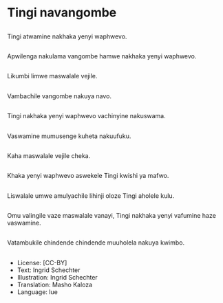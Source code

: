 # Tingi navangombe

##
Tingi atwamine nakhaka yenyi waphwevo.

##
Apwilenga nakulama vangombe hamwe nakhaka yenyi waphwevo.

##
Likumbi limwe maswalale vejile.

##
Vambachile vangombe nakuya navo.

##
Tingi nakhaka yenyi waphwevo vachinyine nakuswama.

##
Vaswamine mumusenge kuheta nakuufuku.

##
Kaha maswalale vejile cheka.

##
Khaka yenyi waphwevo aswekele Tingi kwishi ya mafwo.

##
Liswalale umwe amulyachile lihinji oloze Tingi aholele kulu.

##
Omu valingile vaze maswalale vanayi, Tingi nakhaka yenyi vafumine haze vaswamine.

##
Vatambukile chindende chindende muuholela nakuya kwimbo.

##
* License: [CC-BY]
* Text: Ingrid Schechter
* Illustration: Ingrid Schechter
* Translation: Masho Kaloza
* Language: lue
